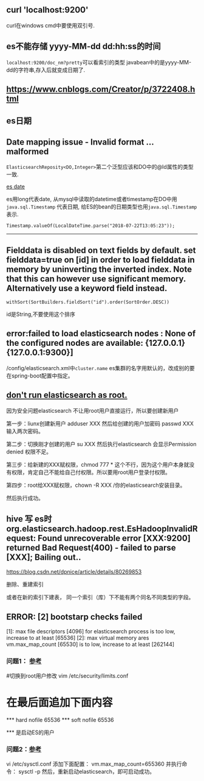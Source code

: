 ##  curl 'localhost:9200'
curl在windows cmd中要使用双引号.

## es不能存储 yyyy-MM-dd dd:hh:ss的时间
`localhost:9200/doc_nm?pretty`可以看索引的类型
javabean中的是yyyy-MM-dd的字符串,存入后就变成日期了.

## https://www.cnblogs.com/Creator/p/3722408.html

## es日期   

## Date mapping issue - Invalid format … malformed
`ElasticsearchReposity<DO,Integer>`第二个泛型应该和DO中的@Id属性的类型一致.


[es date](https://www.elastic.co/guide/en/elasticsearch/reference/current/date.html)

es用long代表date, 从mysql中读取的datetime或者timestamp在DO中用 `java.sql.Timestamp` 代表日期, 给ES的bean的日期类型也用`java.sql.Timestamp`表示.

    Timestamp.valueOf(LocalDateTime.parse("2018-07-22T13:05:23"));


---

## Fielddata is disabled on text fields by default. set fielddata=true on [id] in order to load fielddata in memory by uninverting the inverted index. Note that this can however use significant memory. Alternatively use a keyword field instead.

    withSort(SortBuilders.fieldSort("id").order(SortOrder.DESC))

id是String,不要使用这个排序



## error:failed to load elasticsearch nodes : None of the configured nodes are available: {127.0.0.1}{127.0.0.1:9300}]
/config/elasticsearch.xml中`cluster.name` es集群的名字用默认的，改成别的要在spring-boot配置中指定。

## [don't run elasticsearch as root.](https://blog.csdn.net/mengfei86/article/details/51210093)

因为安全问题elasticsearch 不让用root用户直接运行，所以要创建新用户

第一步：liunx创建新用户  adduser XXX    然后给创建的用户加密码 passwd XXX    输入两次密码。

第二步：切换刚才创建的用户 su XXX  然后执行elasticsearch  会显示Permission denied 权限不足。

第三步：给新建的XXX赋权限，chmod 777 *  这个不行，因为这个用户本身就没有权限，肯定自己不能给自己付权限。所以要用root用户登录付权限。

第四步：root给XXX赋权限，chown -R XXX /你的elasticsearch安装目录。

然后执行成功。

## hive 写 es时 org.elasticsearch.hadoop.rest.EsHadoopInvalidRequest: Found unrecoverable error [XXX:9200] returned Bad Request(400) - failed to parse [XXX]; Bailing out..
https://blog.csdn.net/dpnice/article/details/80269853

删除、重建索引

或者在新的索引下建表，  同一个索引（库）下不能有两个同名不同类型的字段。




## ERROR: [2] bootstarp checks failed 
[1]: max file descriptors [4096] for elasticsearch process is too low, increase to at least [65536]
[2]: max virtual memory ares vm.max_map_count [65530] is to low, increase to at least [262144]

### 问题1： [参考](https://www.cnblogs.com/yidiandhappy/p/7714481.html)
#切换到root用户修改
vim /etc/security/limits.conf
# 在最后面追加下面内容
*** hard nofile 65536
*** soft nofile 65536
 
***  是启动ES的用户
### 问题2：[参考](https://www.jianshu.com/p/4c6f9361565b)
vi /etc/sysctl.conf 
添加下面配置：
vm.max_map_count=655360
并执行命令：
sysctl -p
然后，重新启动elasticsearch，即可启动成功。



